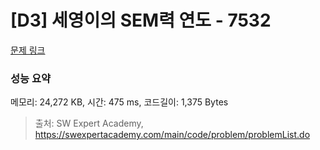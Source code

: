 # [D3] 세영이의 SEM력 연도 - 7532 

[문제 링크](https://swexpertacademy.com/main/code/problem/problemDetail.do?contestProbId=AWooplJ60l8DFARx) 

### 성능 요약

메모리: 24,272 KB, 시간: 475 ms, 코드길이: 1,375 Bytes



> 출처: SW Expert Academy, https://swexpertacademy.com/main/code/problem/problemList.do